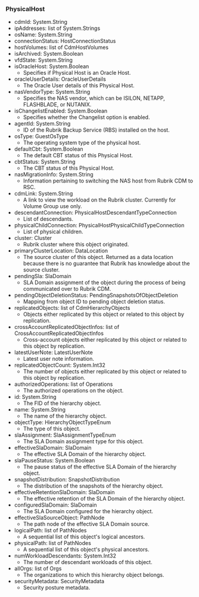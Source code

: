 ### PhysicalHost
- cdmId: System.String
- ipAddresses: list of System.Strings
- osName: System.String
- connectionStatus: HostConnectionStatus
- hostVolumes: list of CdmHostVolumes
- isArchived: System.Boolean
- vfdState: System.String
- isOracleHost: System.Boolean
  - Specifies if Physical Host is an Oracle Host.
- oracleUserDetails: OracleUserDetails
  - The Oracle User details of this Physical Host.
- nasVendorType: System.String
  - Specifies the NAS vendor, which can be ISILON, NETAPP, FLASHBLADE, or NUTANIX.
- isChangelistEnabled: System.Boolean
  - Specifies whether the Changelist option is enabled.
- agentId: System.String
  - ID of the Rubrik Backup Service (RBS) installed on the host.
- osType: GuestOsType
  - The operating system type of the physical host.
- defaultCbt: System.Boolean
  - The default CBT status of this Physical Host.
- cbtStatus: System.String
  - The CBT status of this Physical Host.
- nasMigrationInfo: System.String
  - Information pertaining to switching the NAS host from Rubrik CDM to RSC.
- cdmLink: System.String
  - A link to view the workload on the Rubrik cluster. Currently for Volume Group use only.
- descendantConnection: PhysicalHostDescendantTypeConnection
  - List of descendants.
- physicalChildConnection: PhysicalHostPhysicalChildTypeConnection
  - List of physical children.
- cluster: Cluster
  - Rubrik cluster where this object originated.
- primaryClusterLocation: DataLocation
  - The source cluster of this object. Returned as a data location because there is no guarantee that Rubrik has knowledge about the source cluster.
- pendingSla: SlaDomain
  - SLA Domain assignment of the object during the process of being communicated over to Rubrik CDM.
- pendingObjectDeletionStatus: PendingSnapshotsOfObjectDeletion
  - Mapping from object ID to pending object deletion status.
- replicatedObjects: list of CdmHierarchyObjects
  - Objects either replicated by this object or related to this object by replication.
- crossAccountReplicatedObjectInfos: list of CrossAccountReplicatedObjectInfos
  - Cross-account objects either replicated by this object or related to this object by replication.
- latestUserNote: LatestUserNote
  - Latest user note information.
- replicatedObjectCount: System.Int32
  - The number of objects either replicated by this object or related to this object by replication.
- authorizedOperations: list of Operations
  - The authorized operations on the object.
- id: System.String
  - The FID of the hierarchy object.
- name: System.String
  - The name of the hierarchy object.
- objectType: HierarchyObjectTypeEnum
  - The type of this object.
- slaAssignment: SlaAssignmentTypeEnum
  - The SLA Domain assignment type for this object.
- effectiveSlaDomain: SlaDomain
  - The effective SLA Domain of the hierarchy object.
- slaPauseStatus: System.Boolean
  - The pause status of the effective SLA Domain of the hierarchy object.
- snapshotDistribution: SnapshotDistribution
  - The distribution of the snapshots of the hierarchy object.
- effectiveRetentionSlaDomain: SlaDomain
  - The effective retention of the SLA Domain of the hierarchy object.
- configuredSlaDomain: SlaDomain
  - The SLA Domain configured for the hierarchy object.
- effectiveSlaSourceObject: PathNode
  - The path node of the effective SLA Domain source.
- logicalPath: list of PathNodes
  - A sequential list of this object's logical ancestors.
- physicalPath: list of PathNodes
  - A sequential list of this object's physical ancestors.
- numWorkloadDescendants: System.Int32
  - The number of descendant workloads of this object.
- allOrgs: list of Orgs
  - The organizations to which this hierarchy object belongs.
- securityMetadata: SecurityMetadata
  - Security posture metadata.

